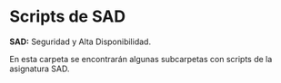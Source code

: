 # Scripts de SAD

**SAD:** Seguridad y Alta Disponibilidad.

En esta carpeta se encontrarán algunas subcarpetas con scripts de la asignatura SAD.
